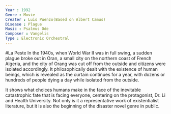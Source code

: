 ```yaml
---
Year : 1992
Genre : Movie
Creater : Luis Puenzo(Based on Albert Camus)
Disease : Plague
Music : Psalmus Ode
Composer : Vangelis
Type : Electronic Orchestral
---
```

#La Peste
In the 1940s, when World War II was in full swing, a sudden plague broke out in Oran, a small city on the northern coast of French Algeria, and the city of Orang was cut off from the outside and citizens were isolated accordingly. It philosophically dealt with the existence of human beings, which is revealed as the curtain continues for a year, with dozens or hundreds of people dying a day while isolated from the outside.

It shows what choices humans make in the face of the inevitable catastrophic fate that is facing everyone, centering on the protagonist, Dr. Li and Health University. Not only is it a representative work of existentialist literature, but it is also the beginning of the disaster novel genre in public.





